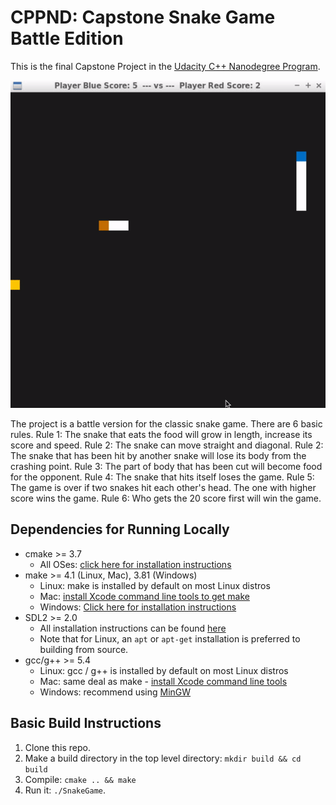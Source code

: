 # CPPND: Capstone Snake Game Battle Edition

This is the final Capstone Project in the [Udacity C++ Nanodegree Program](https://www.udacity.com/course/c-plus-plus-nanodegree--nd213).

<img src="snake_game_new.gif"/>

The project is a battle version for the classic snake game. There are 6 basic rules.
Rule 1: The snake that eats the food will grow in length, increase its score and speed.
Rule 2: The snake can move straight and diagonal.
Rule 2: The snake that has been hit by another snake will lose its body from the crashing point.
Rule 3: The part of body that has been cut will become food for the opponent.
Rule 4: The snake that hits itself loses the game.
Rule 5: The game is over if two snakes hit each other's head. The one with higher score wins the game.
Rule 6: Who gets the 20 score first will win the game.


## Dependencies for Running Locally
* cmake >= 3.7
  * All OSes: [click here for installation instructions](https://cmake.org/install/)
* make >= 4.1 (Linux, Mac), 3.81 (Windows)
  * Linux: make is installed by default on most Linux distros
  * Mac: [install Xcode command line tools to get make](https://developer.apple.com/xcode/features/)
  * Windows: [Click here for installation instructions](http://gnuwin32.sourceforge.net/packages/make.htm)
* SDL2 >= 2.0
  * All installation instructions can be found [here](https://wiki.libsdl.org/Installation)
  * Note that for Linux, an `apt` or `apt-get` installation is preferred to building from source.
* gcc/g++ >= 5.4
  * Linux: gcc / g++ is installed by default on most Linux distros
  * Mac: same deal as make - [install Xcode command line tools](https://developer.apple.com/xcode/features/)
  * Windows: recommend using [MinGW](http://www.mingw.org/)

## Basic Build Instructions

1. Clone this repo.
2. Make a build directory in the top level directory: `mkdir build && cd build`
3. Compile: `cmake .. && make`
4. Run it: `./SnakeGame`.

